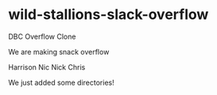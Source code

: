 # wild-stallions-slack-overflow
DBC Overflow Clone

We are making snack overflow

Harrison
Nic
Nick
Chris

We just added some directories!
